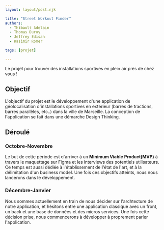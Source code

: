 ```yaml
---
layout: layout/post.njk

title: "Street Workout Finder"
authors:
  - Thibault Adelain
  - Thomas Duroy
  - Jeffrey Edisah
  - Kasimir Romer

tags: [projet]

---
```


<!-- début résumé -->
Le projet pour trouver des installations sportives en plein air près de chez vous !
<!-- fin résumé -->

## Objectif

L'objectif du projet est le développement d'une application de géolocalisation d'installations sportives en extérieur (barres de tractions, barres parallèles, etc..) dans la ville de Marseille. La conception de l'application se fait dans une démarche Design Thinking.

## Déroulé

### Octobre-Novembre

Le but de cette période est d'arriver à un **Minimum Viable Product(MVP)** à travers le maquettage sur Figma et les interviews des potentiels utilisateurs. Ce temps est aussi dédiée à l'établissement de l'état de l'art, et à la délimitation d'un business model. Une fois ces objectifs atteints, nous nous lancerons dans le développement.


### Décembre-Janvier

Nous sommes actuellement en train de nous décider sur l'archtecture de notre application, et hésitons entre une application classique avec un front, un back et une base de données et des micros services.
Une fois cette décision prise, nous commencerons à développer à proprement parler l'application.